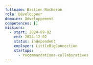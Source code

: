 ```yaml
---
fullname: Bastien Rocheron
role: Développeur
domaine: Développement
competences: []
missions:
  - start: 2024-09-02
    end: 2024-12-02
    status: independent
    employer: LittleBigConnection
    startups:
      - recommandations-collaboratives
---
```

